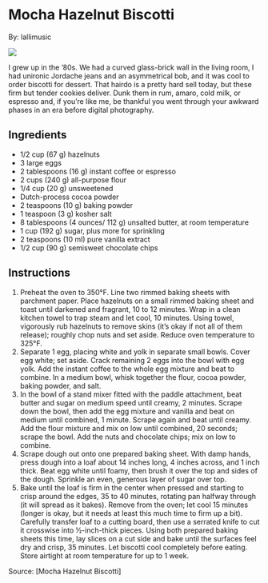 # Mocha Hazelnut Biscotti

By: lallimusic

![](https://images.food52.com/z7-RBIkfnhs1WKfJOg61k0qReMw=/1200x1200/bbd95515-3a8c-4870-a3fa-7ab8702e1e31--2021-1005_mocha-hazelnut-biscotti_3x2_bette-blau-23940.jpg)

I grew up in the ’80s. We had a curved glass-brick wall in the living room, I had unironic Jordache jeans and an asymmetrical bob, and it was cool to order biscotti for dessert. That hairdo is a pretty hard sell today, but these firm but tender cookies deliver. Dunk them in rum, amaro, cold milk, or espresso and, if you’re like me, be thankful you went through your awkward phases in an era before digital photography.

## Ingredients
- 1/2 cup (67 g) hazelnuts
- 3  large eggs
- 2 tablespoons (16 g) instant coffee or espresso
- 2 cups (240 g) all-purpose flour
- 1/4 cup (20 g) unsweetened
- Dutch-process cocoa powder
- 2 teaspoons (10 g) baking powder
- 1 teaspoon (3 g) kosher salt
- 8 tablespoons (4 ounces/ 112 g) unsalted butter, at room temperature
- 1 cup (192 g) sugar, plus more for sprinkling
- 2 teaspoons (10 ml) pure vanilla extract
- 1/2 cup (90 g) semisweet chocolate chips

## Instructions

1. Preheat the oven to 350°F. Line two rimmed baking sheets with parchment paper. Place hazelnuts on a small rimmed baking sheet and toast until darkened and fragrant, 10 to 12 minutes. Wrap in a clean kitchen towel to trap steam and let cool, 10 minutes. Using towel, vigorously rub hazelnuts to remove skins (it’s okay if not all of them release); roughly chop nuts and set aside. Reduce oven temperature to 325°F.
2. Separate 1 egg, placing white and yolk in separate small bowls. Cover egg white; set aside. Crack remaining 2 eggs into the bowl with egg yolk. Add the instant coffee to the whole egg mixture and beat to combine. In a medium bowl, whisk together the flour, cocoa powder, baking powder, and salt.
3. In the bowl of a stand mixer fitted with the paddle attachment, beat butter and sugar on medium speed until creamy, 2 minutes. Scrape down the bowl, then add the egg mixture and vanilla and beat on medium until combined, 1 minute. Scrape again and beat until creamy. Add the flour mixture and mix on low until combined, 20 seconds; scrape the bowl. Add the nuts and chocolate chips; mix on low to combine.
4. Scrape dough out onto one prepared baking sheet. With damp hands, press dough into a loaf about 14 inches long, 4 inches across, and 1 inch thick. Beat egg white until foamy, then brush it over the top and sides of the dough. Sprinkle an even, generous layer of sugar over top.
5. Bake until the loaf is firm in the center when pressed and starting to crisp around the edges, 35 to 40 minutes, rotating pan halfway through (it will spread as it bakes). Remove from the oven; let cool 15 minutes (longer is okay, but it needs at least this much time to firm up a bit). Carefully transfer loaf to a cutting board, then use a serrated knife to cut it crosswise into ½-inch-thick pieces. Using both prepared baking sheets this time, lay slices on a cut side and bake until the surfaces feel dry and crisp, 35 minutes. Let biscotti cool completely before eating. Store airtight at room temperature for up to 1 week.

Source: [Mocha Hazelnut Biscotti]